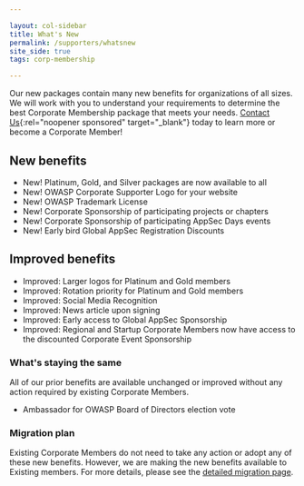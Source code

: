 ```yaml
---

layout: col-sidebar
title: What's New
permalink: /supporters/whatsnew
site_side: true
tags: corp-membership

---
```


Our new packages contain many new benefits for organizations of all sizes. We will work with you to understand your requirements to determine the best Corporate Membership package that meets your needs. [Contact Us](https://owasporg.atlassian.net/servicedesk/customer/portal/7/group/18/create/72){:rel="noopener sponsored" target="_blank"} today to learn more or become a Corporate Member!

## New benefits

- New! Platinum, Gold, and Silver packages are now available to all
- New! OWASP Corporate Supporter Logo for your website
- New! OWASP Trademark License
- New! Corporate Sponsorship of participating projects or chapters
- New! Corporate Sponsorship of participating AppSec Days events
- New! Early bird Global AppSec Registration Discounts

## Improved benefits

- Improved: Larger logos for Platinum and Gold members
- Improved: Rotation priority for Platinum and Gold members
- Improved: Social Media Recognition
- Improved: News article upon signing
- Improved: Early access to Global AppSec Sponsorship
- Improved: Regional and Startup Corporate Members now have access to the discounted Corporate Event Sponsorship
  
### What's staying the same

All of our prior benefits are available unchanged or improved without any action required by existing Corporate Members.

- Ambassador for OWASP Board of Directors election vote

### Migration plan

Existing Corporate Members do not need to take any action or adopt any of these new benefits. However, we are making the new benefits available to Existing members. For more details, please see the [detailed migration page](/supporters/migration).



